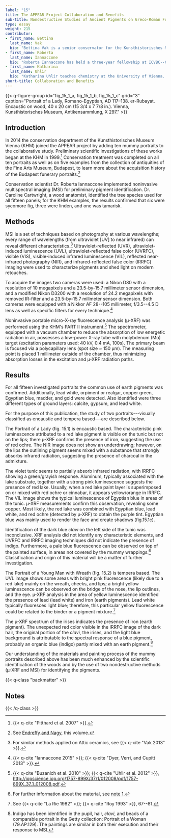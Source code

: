 ```yaml
---
label: "15"
title: The APPEAR Project Collaboration and Benefits
sub-title: Nondestructive Studies of Ancient Pigments on Greco-Roman Funerary Portraits of the Kunsthistorisches Museum, Vienna
type: essay
weight: 215
contributor:
- first_name: Bettina
  last_name: Vak
  bio: "Bettina Vak is a senior conservator for the Kunsthistorisches Museum Wien collection of antiquities. She received her master's degree in objects conservation from the University of Applied Arts Vienna. She was lead conservator of the research project CVA (Corpus Vasorum Antiquorum), Wien 5, 6. She is currently conducting the technical study and conservation of fifteen Romano-Egyptian mummy portraits in collaboration with the Museum of Fine Arts, Budapest."
- first_name: Roberta
  last_name: Iannaccone
  bio: "Roberta Iannaccone has held a three-year fellowship at ICVBC--CNR (Institute for Conservation and Valorization of Cultural Heritage--National Research Council) in Florence, Italy, where she works on the characterization of polychromy on Roman and Etruscan statues and sarcophagi. Iannaccone holds a BS and PhD in science applied to conservation of cultural heritage from the University of Florence and specializes in studying ancient Greco-Roman polychromy using noninvasive techniques. She has collaborated with such institutions as the University of California, San Diego, and the Kunsthistorisches Museum, Vienna."
- first_name: Katharina
  last_name: Uhlir
  bio: "Katharina Uhlir teaches chemistry at the University of Vienna. She holds a PhD---with a focus on scientific investigations on ancient glasses of Ephesos using µ-XRF and SEM/EDS---from the Academy of Fine Arts Vienna, where she also was an assistant professor. She has been the scientific assistant at the conservation science department of the Kunsthistorisches Museum Vienna (KHM) responsible for the XRF investigations at the KHM since 2011."
short-title: Collaboration and Benefits
---
```


{{< q-figure-group id="fig_15_1_a, fig_15_1_b, fig_15_1_c" grid="3" caption="Portrait of a Lady, Romano-Egyptian, AD 117–138. er-Rubayat. Encaustic on wood, 40 x 20 cm (15 3/4 x 7 7/8 in.). Vienna, Kunsthistorisches Museum, Antikensammlung, X 297." >}}

##  Introduction

In 2014 the conservation department of the Kunsthistorisches Museum Vienna (KHM) joined the APPEAR project by adding ten mummy portraits to the collaborative study. Preliminary scientific investigations of these works began at the KHM in 1999.[^1] Conservation treatment was completed on all ten portraits as well as on five examples from the collection of antiquities of the Fine Arts Museum, Budapest, to learn more about the acquisition history of the Budapest funerary portraits.[^2]

Conservation scientist Dr. Roberta Iannaccone implemented noninvasive multispectral imaging (MSI) for preliminary pigment identification. Dr. Caroline Cartwright, a wood anatomist, identified the tree species used for all fifteen panels; for the KHM examples, the results confirmed that six were sycomore fig, three were linden, and one was tamarisk.

##  Methods

MSI is a set of techniques based on photography at various wavelengths; every range of wavelengths (from ultraviolet [UV] to near infrared) can reveal different characteristics.[^3] Ultraviolet-reflected (UVR), ultraviolet-induced luminescence (UVL), ultraviolet-reflected false color (UVRFC), visible (VIS), visible-induced infrared luminescence (VIL), reflected near-infrared photography (NIR), and infrared-reflected false color (IRRFC) imaging were used to characterize pigments and shed light on modern retouches.

To acquire the images two cameras were used: a Nikon D80 with a resolution of 10 megapixels and a 23.5-by-15.7 millimeter sensor dimension, and a modified Nikon D3200 with a resolution of 24.2 megapixels with removed IR-filter and a 23.5-by-15.7 millmeter sensor dimension. Both cameras were equipped with a Nikkor AF 28--105 millimeter, f/3.5--4.5 D lens as well as specific filters for every technique.[^4]

Noninvasive portable micro-X-ray fluorescence analysis (µ-XRF) was performed using the KHM's PART II instrument.[^5] The spectrometer, equipped with a vacuum chamber to reduce the absorption of low energetic radiation in air, possesses a low-power X-ray tube with molybdenum (Mo) target (excitation parameters used: 40 kV, 0.4 mA, 100s). The primary beam is focused via a polycapillary lens (spot size ~ 150 µm). The measuring point is placed 1 millimeter outside of the chamber, thus minimizing absorption losses in the excitation and µ-XRF radiation paths.

##  Results

For all fifteen investigated portraits the common use of earth pigments was confirmed. Additionally, lead white, orpiment or realgar, copper green, Egyptian blue, madder, and gold were detected. Also identified were three different types of ground layers: calcite, gypsum, and lead white.

For the purpose of this publication, the study of two portraits---visually classified as encaustic and tempera based---are described below.

The Portrait of a Lady (fig. 15.1) is encaustic based. The characteristic pink luminescence attributed to a red lake pigment is visible on the tunic but not on the lips; there µ-XRF confirms the presence of iron, suggesting the use of red ochre. The NIR image does not show an underdrawing; however, on the lips the outlining pigment seems mixed with a substance that strongly absorbs infrared radiation, suggesting the presence of charcoal in the admixture.

The violet tunic seems to partially absorb infrared radiation, with IRRFC showing a green/grayish response. Aluminum, typically associated with the lake substrate, together with a strong pink luminescence suggests the presence of red lake. Usually, when a red lake paint layer is superimposed on or mixed with red ochre or cinnabar, it appears yellow/orange in IRRFC. The VIL image shows the typical luminescence of Egyptian blue in areas of the tunic. µ-XRF measurements confirm this observation, revealing some copper. Most likely, the red lake was combined with Egyptian blue, lead white, and red ochre (detected by µ-XRF) to obtain the purple tint. Egyptian blue was mainly used to render the face and create shadows (fig.15.1c).

Identification of the dark blue *clavi* on the left side of the tunic was inconclusive. XRF analysis did not identify any characteristic elements, and UVRFC and IRRFC imaging techniques did not indicate the presence of indigo. Furthermore, a pale blue fluorescence can be observed on top of the painted surface, in areas not covered by the mummy wrappings.[^6] Classification and origin of this material will be a matter of further investigation.

The Portrait of a Young Man with Wreath (fig. 15.2) is tempera based. The UVL image shows some areas with bright pink fluorescence (likely due to a red lake) mainly on the wreath, cheeks, and lips; a bright yellow luminescence can be observed on the bridge of the nose, the lip outlines, and the eye. µ-XRF analysis in the area of yellow luminescence identified the presence of lead (lead white) and iron (earth pigments). Lead white typically fluoresces light blue; therefore, this particular yellow fluorescence could be related to the binder or a pigment mixture.[^7]

The µ-XRF spectrum of the irises indicates the presence of iron (earth pigment). The unexpected red color visible in the IRRFC image of the dark hair, the original portion of the *clavi*, the irises, and the light blue background is attributable to the spectral response of a blue pigment, probably an organic blue (indigo) partly mixed with an earth pigment.[^8]

Our understanding of the materials and painting process of the mummy portraits described above has been much enhanced by the scientific identification of the woods and by the use of two nondestructive methods (µ-XRF and MSI) for identifying the pigments.

{{< q-class "backmatter" >}}
## Notes
{{< /q-class >}}

[^1]: {{< q-cite "Pitthard et al. 2007" >}}.

[^2]: See [Endreffy and Nagy](/part-one/12/), this volume.

[^3]: For similar methods applied on Attic ceramics, see {{< q-cite "Vak 2013" >}}.

[^4]: {{< q-cite "Iannaccone 2015" >}}; {{< q-cite "Dyer, Verri, and Cupitt 2013" >}}.

[^5]: {{< q-cite "Buzanich et al. 2010" >}}; {{< q-cite "Uhlir et al. 2012" >}}, <http://iopscience.iop.org/1757-899X/37/1/012008/pdf/1757-899X_37_1_012008.pdf>.

[^6]: For further information about the material, see [note 1](#fn:1).

[^7]: See {{< q-cite "La Rie 1982" >}}; {{< q-cite "Roy 1993" >}}, 67--81.

[^8]: Indigo has been identified in the pupil, hair, *clavi*, and beads of a comparable portrait in the Getty collection: Portrait of a Woman (79.AP.129). The paintings are similar in both their execution and their response to MSI.
